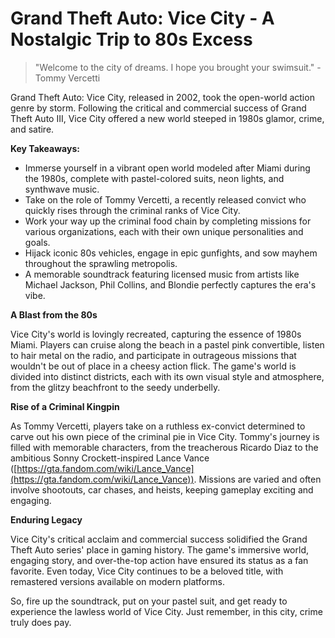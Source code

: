 # Grand Theft Auto: Vice City - A Nostalgic Trip to 80s Excess

> "Welcome to the city of dreams. I hope you brought your swimsuit." - Tommy Vercetti

Grand Theft Auto: Vice City, released in 2002, took the open-world action genre by storm. Following the critical and commercial success of Grand Theft Auto III, Vice City offered a new world steeped in 1980s glamor, crime, and satire.

**Key Takeaways:**

-   Immerse yourself in a vibrant open world modeled after Miami during the 1980s, complete with pastel-colored suits, neon lights, and synthwave music.
-   Take on the role of Tommy Vercetti, a recently released convict who quickly rises through the criminal ranks of Vice City.
-   Work your way up the criminal food chain by completing missions for various organizations, each with their own unique personalities and goals.
-   Hijack iconic 80s vehicles, engage in epic gunfights, and sow mayhem throughout the sprawling metropolis.
-   A memorable soundtrack featuring licensed music from artists like Michael Jackson, Phil Collins, and Blondie perfectly captures the era's vibe.

**A Blast from the 80s**

Vice City's world is lovingly recreated, capturing the essence of 1980s Miami. Players can cruise along the beach in a pastel pink convertible, listen to hair metal on the radio, and participate in outrageous missions that wouldn't be out of place in a cheesy action flick. The game's world is divided into distinct districts, each with its own visual style and atmosphere, from the glitzy beachfront to the seedy underbelly.

**Rise of a Criminal Kingpin**

As Tommy Vercetti, players take on a ruthless ex-convict determined to carve out his own piece of the criminal pie in Vice City. Tommy's journey is filled with memorable characters, from the treacherous Ricardo Diaz to the ambitious Sonny Crockett-inspired Lance Vance ([https://gta.fandom.com/wiki/Lance_Vance](https://gta.fandom.com/wiki/Lance_Vance)). Missions are varied and often involve shootouts, car chases, and heists, keeping gameplay exciting and engaging.

**Enduring Legacy**

Vice City's critical acclaim and commercial success solidified the Grand Theft Auto series' place in gaming history. The game's immersive world, engaging story, and over-the-top action have ensured its status as a fan favorite. Even today, Vice City continues to be a beloved title, with remastered versions available on modern platforms.

So, fire up the soundtrack, put on your pastel suit, and get ready to experience the lawless world of Vice City. Just remember, in this city, crime truly does pay.
